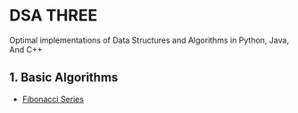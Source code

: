 # DSA THREE
Optimal implementations of Data Structures and Algorithms in Python, Java, And C++

## 1. Basic Algorithms

* [Fibonacci Series](/fibonacci_series)

